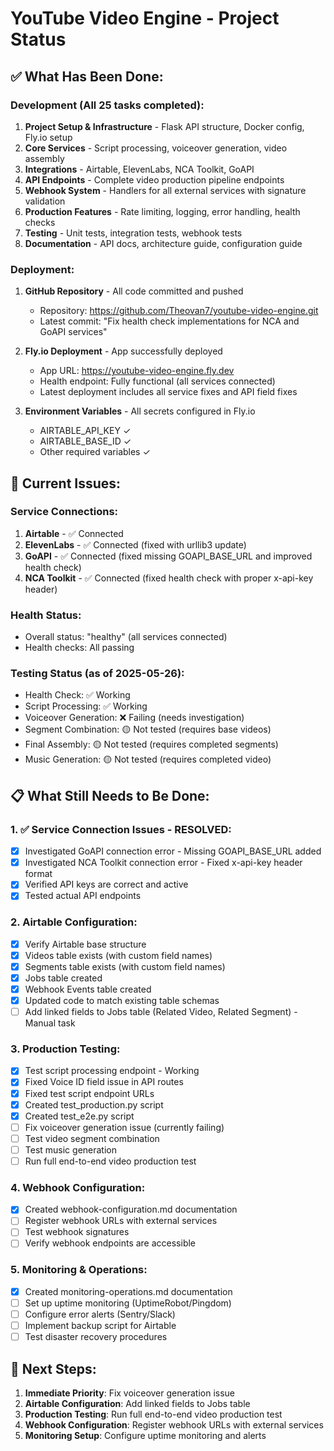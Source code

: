 # YouTube Video Engine - Project Status

## ✅ What Has Been Done:

### Development (All 25 tasks completed):
1. **Project Setup & Infrastructure** - Flask API structure, Docker config, Fly.io setup
2. **Core Services** - Script processing, voiceover generation, video assembly
3. **Integrations** - Airtable, ElevenLabs, NCA Toolkit, GoAPI
4. **API Endpoints** - Complete video production pipeline endpoints
5. **Webhook System** - Handlers for all external services with signature validation
6. **Production Features** - Rate limiting, logging, error handling, health checks
7. **Testing** - Unit tests, integration tests, webhook tests
8. **Documentation** - API docs, architecture guide, configuration guide

### Deployment:
1. **GitHub Repository** - All code committed and pushed
   - Repository: https://github.com/Theovan7/youtube-video-engine.git
   - Latest commit: "Fix health check implementations for NCA and GoAPI services"

2. **Fly.io Deployment** - App successfully deployed
   - App URL: https://youtube-video-engine.fly.dev
   - Health endpoint: Fully functional (all services connected)
   - Latest deployment includes all service fixes and API field fixes

3. **Environment Variables** - All secrets configured in Fly.io
   - AIRTABLE_API_KEY ✓
   - AIRTABLE_BASE_ID ✓
   - Other required variables ✓

## 🔧 Current Issues:

### Service Connections:
1. **Airtable** - ✅ Connected
2. **ElevenLabs** - ✅ Connected (fixed with urllib3 update)
3. **GoAPI** - ✅ Connected (fixed missing GOAPI_BASE_URL and improved health check)
4. **NCA Toolkit** - ✅ Connected (fixed health check with proper x-api-key header)

### Health Status:
- Overall status: "healthy" (all services connected)
- Health checks: All passing

### Testing Status (as of 2025-05-26):
- Health Check: ✅ Working
- Script Processing: ✅ Working  
- Voiceover Generation: ❌ Failing (needs investigation)
- Segment Combination: 🟡 Not tested (requires base videos)
- Final Assembly: 🟡 Not tested (requires completed segments)
- Music Generation: 🟡 Not tested (requires completed video)

## 📋 What Still Needs to Be Done:

### 1. ✅ Service Connection Issues - RESOLVED:
- [x] Investigated GoAPI connection error - Missing GOAPI_BASE_URL added
- [x] Investigated NCA Toolkit connection error - Fixed x-api-key header format
- [x] Verified API keys are correct and active
- [x] Tested actual API endpoints

### 2. Airtable Configuration:
- [x] Verify Airtable base structure
- [x] Videos table exists (with custom field names)
- [x] Segments table exists (with custom field names)
- [x] Jobs table created
- [x] Webhook Events table created
- [x] Updated code to match existing table schemas
- [ ] Add linked fields to Jobs table (Related Video, Related Segment) - Manual task

### 3. Production Testing:
- [x] Test script processing endpoint - Working
- [x] Fixed Voice ID field issue in API routes
- [x] Fixed test script endpoint URLs
- [x] Created test_production.py script
- [x] Created test_e2e.py script
- [ ] Fix voiceover generation issue (currently failing)
- [ ] Test video segment combination
- [ ] Test music generation
- [ ] Run full end-to-end video production test

### 4. Webhook Configuration:
- [x] Created webhook-configuration.md documentation
- [ ] Register webhook URLs with external services
- [ ] Test webhook signatures
- [ ] Verify webhook endpoints are accessible

### 5. Monitoring & Operations:
- [x] Created monitoring-operations.md documentation
- [ ] Set up uptime monitoring (UptimeRobot/Pingdom)
- [ ] Configure error alerts (Sentry/Slack)
- [ ] Implement backup script for Airtable
- [ ] Test disaster recovery procedures

## 🚀 Next Steps:

1. **Immediate Priority**: Fix voiceover generation issue
2. **Airtable Configuration**: Add linked fields to Jobs table
3. **Production Testing**: Run full end-to-end video production test
4. **Webhook Configuration**: Register webhook URLs with external services
5. **Monitoring Setup**: Configure uptime monitoring and alerts
